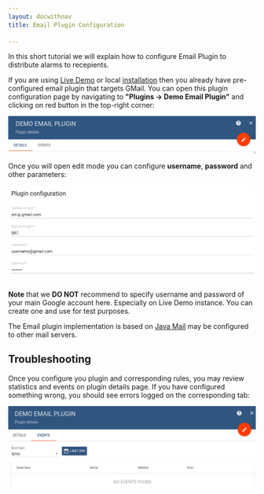 ```yaml
---
layout: docwithnav
title: Email Plugin Configuration

---
```



In this short tutorial we will explain how to configure Email Plugin to distribute alarms to recepients. 

If you are using [Live Demo](http://demo.thingsboard.io) or local [installation](/docs/user-guide/install/installation-options/) then you already have pre-configured email plugin that targets GMail.
You can open this plugin configuration page by navigating to **"Plugins -> Demo Email Plugin"** and clicking on red button in the top-right corner:

  ![image](/images/samples/alarms/plugin-edit.png)
  
Once you will open edit mode you can configure **username**, **password** and other parameters:

  ![image](/images/samples/alarms/plugin-configuration.png)

**Note** that we **DO NOT** recommend to specify username and password of your main Google account here. Especially on Live Demo instance. 
You can create one and use for test purposes.

The Email plugin implementation is based on [Java Mail](https://en.wikipedia.org/wiki/JavaMail) may be configured to other mail servers.

## Troubleshooting

Once you configure you plugin and corresponding rules, you may review statistics and events on plugin details page.
If you have configured something wrong, you should see errors logged on the corresponding tab:

  ![image](/images/samples/alarms/plugin-events.png)

